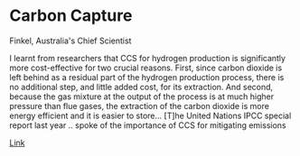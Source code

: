 # Carbon Capture

Finkel, Australia's Chief Scientist

I learnt from researchers that CCS for hydrogen production is
significantly more cost-effective for two crucial reasons. First,
since carbon dioxide is left behind as a residual part of the hydrogen
production process, there is no additional step, and little added
cost, for its extraction. And second, because the gas mixture at the
output of the process is at much higher pressure than flue gases, the
extraction of the carbon dioxide is more energy efficient and it is
easier to store... [T]he United Nations IPCC special report last year
.. spoke of the importance of CCS for mitigating emissions

[Link](https://www.smh.com.au/environment/sustainability/how-i-became-a-convert-to-hydrogen-20191220-p53lyz.html)

